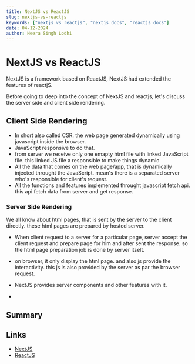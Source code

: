 ```yaml
---
title: NextJS vs ReactJS
slug: nextjs-vs-reactjs
keywords: ["nextjs vs reactjs", "nextjs docs", "reactjs docs"]
date: 04-12-2024
author: Heera Singh Lodhi
---
```


# NextJS vs ReactJS

NextJS is a framework based on ReactJS, NextJS had extended the features of reactjS.

Before going to deep into the concept of NextJS and reactjs, let's discuss the server side and client side rendering.

## Client Side Rendering

- In short also called CSR. the web page generated dynamically using javascript inside the browser.
- JavaScript responsive to do that.
- from server we receive only one emapty html file with linked JavaScript file. this linked JS file a responsible to make things dynamic
- All the data that comes on the web page/app, that is dynamically injected throught the JavaScript. mean's there is a separated server who's responsible for client's request.
- All the functions and features implemented throught javascript fetch api. this api fetch data from server and get response.

### Server Side Rendering

We all know about html pages, that is sent by the server to the client directly. these html pages are prepared by hosted server.

- When client request to a server for a particular page, server accept the client request and prepare page for him and after sent the response. so the html page preparation job is done by server itselt.
- on browser, it only display the html page. and also js provide the interactivity. this js is also provided by the server as par the browser request.

- NextJS provides server components and other features with it.
-

## Summary

## Links

- [NextJS](https://www.nextjs.org)
- [ReactJS](https://www.react.dev)
